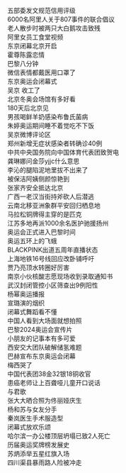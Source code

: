 五部委发文规范信用评级  
6000名阿里人关于807事件的联合倡议  
老人散步时被两只大白鹅攻击致残  
阿里女员工食堂视频  
东京闭幕北京开启  
霍尊陈露恋情  
巴黎八分钟  
微信表情都戴医用口罩了  
东京奥运会闭幕式  
吴京 收工了  
北京冬奥会场馆有多好看  
180天后北京见  
男孩喝鲜羊奶感染布鲁氏菌病  
朱婷奥运期间睡不着觉吃不下饭  
吴京微博评论区  
郑州新增无症状感染者转确诊40例  
中共中央国务院向中国体育代表团致贺电  
龚琳娜问金莎yjjc什么意思  
李沁的腿陷泥地里拔不出来了  
被保洁阿姨侧颜惊艳到  
张家齐安全抵达北京  
广西一老汉当街持斧砍人后潜逃  
云南北移亚洲象群平安回归栖息地  
马拉松铜牌得主穿的是匹克  
江苏多地再派1000余名医护驰援扬州  
奥运会正式进入巴黎时间  
奥运五环上的飞蛾  
BLACKPINK出道五周年直播状态  
上海地铁16号线回应改卧铺呼吁  
贾乃亮顶水转圈好厉害  
南京小伙核酸志愿现场收到录取通知书  
武汉封闭管控小区筛查出9例阳性  
杨幂奥运播报  
宣璐演的烟织  
闭幕式舞蹈看不懂  
中国人看到大场面就想拍照  
巴黎2024奥运会宣传片  
小朋友的记事本有多可爱  
西安交大团队破解储氢难题  
巴赫宣布东京奥运会闭幕  
梅西哭了  
中国代表团38金32银18铜收官  
患癌老师让上百聋哑儿童开口说话  
与君歌  
张大大晒合照为佟丽娅庆生  
杨和苏与女友分手  
秦岚医生手术服造型  
闭幕式放欢乐颂  
哈尔滨一办公楼顶层坍塌已致2人死亡  
历届奥运奖牌榜发展史  
苏炳添举五星红旗入场  
四川渠县暴雨路人险被冲走  
